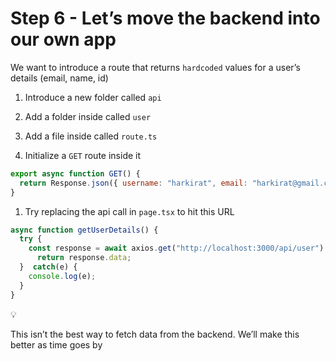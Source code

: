 # Step 6 - Let’s move the backend into our own app

We want to introduce a route that returns `hardcoded` values for a user’s details (email, name, id)

1.  Introduce a new folder called `api`

2.  Add a folder inside called `user`

3.  Add a file inside called `route.ts`

4.  Initialize a `GET` route inside it

```javascript
export async function GET() {
  return Response.json({ username: "harkirat", email: "harkirat@gmail.com" })
}
```

1.  Try replacing the api call in `page.tsx` to hit this URL

```javascript
async function getUserDetails() {
  try {
    const response = await axios.get("http://localhost:3000/api/user")
	  return response.data;
  }  catch(e) {
    console.log(e);
  }
}
```

💡

This isn’t the best way to fetch data from the backend. We’ll make this better as time goes by